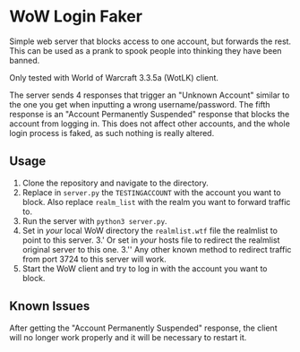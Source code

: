 # WoW Login Faker
Simple web server that blocks access to one account, but forwards the rest.
This can be used as a prank to spook people into thinking they have been banned.

Only tested with World of Warcraft 3.3.5a (WotLK) client.

The server sends 4 responses that trigger an "Unknown Account" similar to the one you get when inputting a wrong username/password.
The fifth response is an "Account Permanently Suspended" response that blocks the account from logging in.
This does not affect other accounts, and the whole login process is faked, as such nothing is really altered.

## Usage

1. Clone the repository and navigate to the directory.
2. Replace in `server.py` the `TESTINGACCOUNT` with the account you want to block. Also replace `realm_list` with the realm you want to forward traffic to.
2. Run the server with `python3 server.py`.
3. Set in *your* local WoW directory the `realmlist.wtf` file the realmlist to point to this server.
3.'  Or set in *your* hosts file to redirect the realmlist original server to this one.
3.'' Any other known method to redirect traffic from port 3724 to this server will work.
4. Start the WoW client and try to log in with the account you want to block.

## Known Issues

After getting the "Account Permanently Suspended" response, the client will no longer work properly and it will be necessary to restart it.
